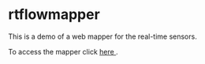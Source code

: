 # rtflowmapper
This is a demo of a web mapper for the real-time sensors.

To access the mapper click <a href="https://techwarms.github.io/rtflowmapper/webmap.html"> here </a>.
